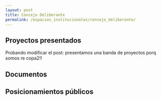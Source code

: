 ```yaml
---
layout: post
title: Concejo Deliberante
permalink: /espacios_institucionales/consejo_deliberante/
---
```


## Proyectos presentados

Probando modificar el post:  presentamos una banda de proyectos porq somos re copa2!!

## Documentos

## Posicionamientos públicos
